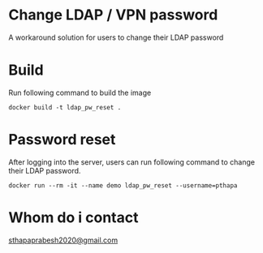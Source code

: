 # Change LDAP / VPN password

A workaround solution for users to change their LDAP password 

# Build

Run following command to build the image
```
docker build -t ldap_pw_reset .
```


# Password reset

After logging into the server, users can run following command to change their LDAP password.

```
docker run --rm -it --name demo ldap_pw_reset --username=pthapa
```


# Whom do i contact
sthapaprabesh2020@gmail.com
